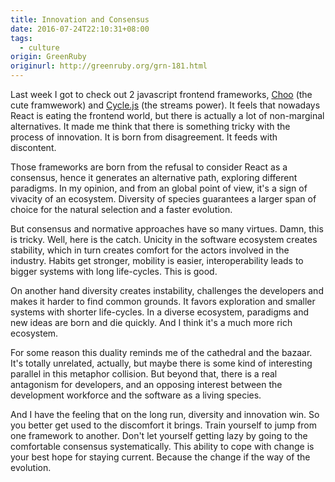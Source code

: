 ```yaml
---
title: Innovation and Consensus
date: 2016-07-24T22:10:31+08:00
tags:
  - culture
origin: GreenRuby
originurl: http://greenruby.org/grn-181.html
---
```

Last week I got to check out 2 javascript frontend frameworks, [Choo][choo]
(the cute framwework) and [Cycle.js][cyclejs] (the streams power). It feels
that nowadays React is eating the frontend world, but there is actually a lot
of non-marginal alternatives. It made me think that there is something tricky
with the process of innovation. It is born from disagreement. It feeds with
discontent.

Those frameworks are born from the refusal to consider React as a consensus,
hence it generates an alternative path, exploring different paradigms. In my
opinion, and from an global point of view, it's a sign of vivacity of an
ecosystem. Diversity of species guarantees a larger span of choice for the
natural selection and a faster evolution.

But consensus and normative approaches have so many virtues. Damn, this is
tricky. Well, here is the catch. Unicity in the software ecosystem creates
stability, which in turn creates comfort for the actors involved in the
industry. Habits get stronger, mobility is easier, interoperability leads to
bigger systems with long life-cycles. This is good.

On another hand diversity creates instability, challenges the developers and
makes it harder to find common grounds. It favors exploration and smaller
systems with shorter life-cycles. In a diverse ecosystem, paradigms and new
ideas are born and die quickly. And I think it's a much more rich ecosystem.

For some reason this duality reminds me of the cathedral and the bazaar. It's
totally unrelated, actually, but maybe there is some kind of interesting
parallel in this metaphor collision. But beyond that, there is a real
antagonism for developers, and an opposing interest between the development
workforce and the software as a living species.

And I have the feeling that on the long run, diversity and innovation win. So
you better get used to the discomfort it brings. Train yourself to jump from
one framework to another. Don't let yourself getting lazy by going to the
comfortable consensus systematically. This ability to cope with change is your
best hope for staying current. Because the change if the way of the evolution.

[choo]: https://github.com/yoshuawuyts/choo
[cyclejs]: http://cycle.js.org/ 
